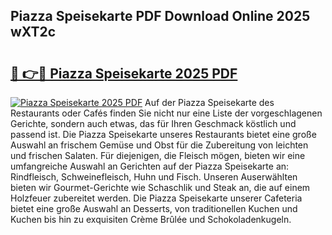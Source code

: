## Piazza Speisekarte PDF Download Online 2025 wXT2c

# <h2><a href="http://gc68cf.nevu.top/?p=Piazza+Speisekarte">🔗 👉🔴 Piazza Speisekarte 2025 PDF</a></h2>

[![Piazza Speisekarte 2025 PDF](https://i.imgur.com/dBaPXMq.png)](http://gc68cf.nevu.top/?p=Piazza+Speisekarte)
Auf der Piazza Speisekarte des Restaurants oder Cafés finden Sie nicht nur eine Liste der vorgeschlagenen Gerichte, sondern auch etwas, das für Ihren Geschmack köstlich und passend ist. Die Piazza Speisekarte unseres Restaurants bietet eine große Auswahl an frischem Gemüse und Obst für die Zubereitung von leichten und frischen Salaten. Für diejenigen, die Fleisch mögen, bieten wir eine umfangreiche Auswahl an Gerichten auf der Piazza Speisekarte an: Rindfleisch, Schweinefleisch, Huhn und Fisch. Unseren Auserwählten bieten wir Gourmet-Gerichte wie Schaschlik und Steak an, die auf einem Holzfeuer zubereitet werden. Die Piazza Speisekarte unserer Cafeteria bietet eine große Auswahl an Desserts, von traditionellen Kuchen und Kuchen bis hin zu exquisiten Crème Brûlée und Schokoladenkugeln.
